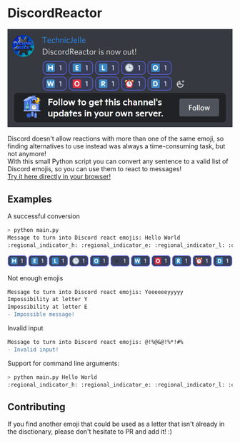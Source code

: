 # DiscordReactor

![Promo image](.github/images/promo.png "Promo image")

Discord doesn't allow reactions with more than one of the same emoji, so finding alternatives to use instead was always a time-consuming task, but not anymore!\
With this small Python script you can convert any sentence to a valid list of Discord emojis, so you can use them to react to messages!\
[Try it here directly in your browser!](https://www.online-python.com/iu8ezx40hV)

## Examples
A successful conversion
```bash
> python main.py
Message to turn into Discord react emojis: Hello World
:regional_indicator_h: :regional_indicator_e: :regional_indicator_l: :clock3: :regional_indicator_o: :black_small_square: :regional_indicator_w: :o2: :regional_indicator_r: :alarm_clock: :regional_indicator_d:
```
![Hello World](.github/images/ex_helloworld.png "Hello World")

Not enough emojis
```diff
Message to turn into Discord react emojis: Yeeeeeeyyyyy
Impossibility at letter Y
Impossibility at letter E
- Impossible message!
```

Invalid input
```diff
Message to turn into Discord react emojis: @!%@&@!%*!#%
- Invalid input!
```

Support for command line arguments:
```bash
> python main.py Hello World
:regional_indicator_h: :regional_indicator_e: :regional_indicator_l: :clock3: :regional_indicator_o: :black_small_square: :regional_indicator_w: :o2: :regional_indicator_r: :alarm_clock: :regional_indicator_d:
```

## Contributing
If you find another emoji that could be used as a letter that isn't already in the disctionary, please don't hesitate to PR and add it! :)
